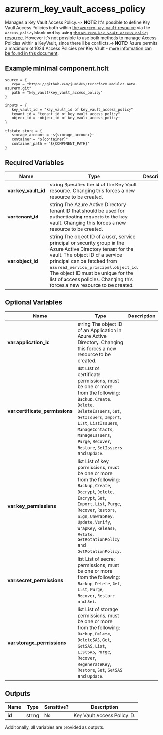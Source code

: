 # azurerm_key_vault_access_policy

Manages a Key Vault Access Policy.~> **NOTE:** It's possible to define Key Vault Access Policies both within [the `azurerm_key_vault` resource](key_vault.html) via the `access_policy` block and by using [the `azurerm_key_vault_access_policy` resource](key_vault_access_policy.html). However it's not possible to use both methods to manage Access Policies within a KeyVault, since there'll be conflicts.-> **NOTE:** Azure permits a maximum of 1024 Access Policies per Key Vault - [more information can be found in this document](https://docs.microsoft.com/azure/key-vault/key-vault-secure-your-key-vault#data-plane-access-control).

## Example minimal component.hclt

```hcl
source = {
   repo = "https://github.com/jumidev/terraform-modules-auto-azurerm.git" 
   path = "key_vault/key_vault_access_policy" 
}

inputs = {
   key_vault_id = "key_vault_id of key_vault_access_policy" 
   tenant_id = "tenant_id of key_vault_access_policy" 
   object_id = "object_id of key_vault_access_policy" 
}

tfstate_store = {
   storage_account = "${storage_account}" 
   container = "${container}" 
   container_path = "${COMPONENT_PATH}" 
}

```

## Required Variables

| Name | Type |  Description |
| ---- | --------- |  ----------- |
| **var.key_vault_id** | string  Specifies the id of the Key Vault resource. Changing this forces a new resource to be created. | 
| **var.tenant_id** | string  The Azure Active Directory tenant ID that should be used for authenticating requests to the key vault. Changing this forces a new resource to be created. | 
| **var.object_id** | string  The object ID of a user, service principal or security group in the Azure Active Directory tenant for the vault. The object ID of a service principal can be fetched from `azuread_service_principal.object_id`. The object ID must be unique for the list of access policies. Changing this forces a new resource to be created. | 

## Optional Variables

| Name | Type |  Description |
| ---- | --------- |  ----------- |
| **var.application_id** | string  The object ID of an Application in Azure Active Directory. Changing this forces a new resource to be created. | 
| **var.certificate_permissions** | list  List of certificate permissions, must be one or more from the following: `Backup`, `Create`, `Delete`, `DeleteIssuers`, `Get`, `GetIssuers`, `Import`, `List`, `ListIssuers`, `ManageContacts`, `ManageIssuers`, `Purge`, `Recover`, `Restore`, `SetIssuers` and `Update`. | 
| **var.key_permissions** | list  List of key permissions, must be one or more from the following: `Backup`, `Create`, `Decrypt`, `Delete`, `Encrypt`, `Get`, `Import`, `List`, `Purge`, `Recover`, `Restore`, `Sign`, `UnwrapKey`, `Update`, `Verify`, `WrapKey`, `Release`, `Rotate`, `GetRotationPolicy` and `SetRotationPolicy`. | 
| **var.secret_permissions** | list  List of secret permissions, must be one or more from the following: `Backup`, `Delete`, `Get`, `List`, `Purge`, `Recover`, `Restore` and `Set`. | 
| **var.storage_permissions** | list  List of storage permissions, must be one or more from the following: `Backup`, `Delete`, `DeleteSAS`, `Get`, `GetSAS`, `List`, `ListSAS`, `Purge`, `Recover`, `RegenerateKey`, `Restore`, `Set`, `SetSAS` and `Update`. | 



## Outputs

| Name | Type | Sensitive? | Description |
| ---- | ---- | --------- | --------- |
| **id** | string | No  | Key Vault Access Policy ID. | 

Additionally, all variables are provided as outputs.
